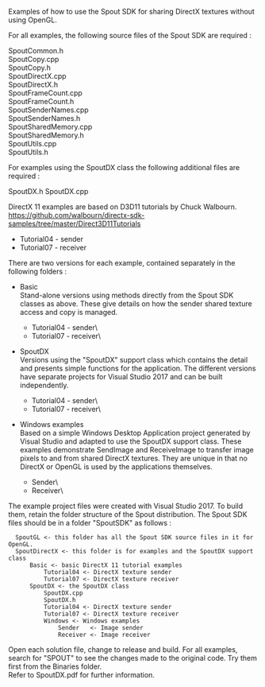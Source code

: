 Examples of how to use the Spout SDK for sharing DirectX textures without using OpenGL.

For all examples, the following source files of the Spout SDK are required :

SpoutCommon.h\
SpoutCopy.cpp\
SpoutCopy.h\
SpoutDirectX.cpp\
SpoutDirectX.h\
SpoutFrameCount.cpp\
SpoutFrameCount.h\
SpoutSenderNames.cpp\
SpoutSenderNames.h\
SpoutSharedMemory.cpp\
SpoutSharedMemory.h\
SpoutUtils.cpp\
SpoutUtils.h  

For examples using the SpoutDX class the following additional files are required :

SpoutDX.h
SpoutDX.cpp

DirectX 11 examples are based on D3D11 tutorials by Chuck Walbourn.\
https://github.com/walbourn/directx-sdk-samples/tree/master/Direct3D11Tutorials
- Tutorial04 - sender
- Tutorial07 - receiver

There are two versions for each example, contained separately in the following folders :

- Basic\
Stand-alone versions using methods directly from the Spout SDK classes as above. These give details on how the sender shared texture access and copy is managed.
	* Tutorial04 - sender\
	* Tutorial07 - receiver\
	
- SpoutDX\
Versions using the "SpoutDX" support class which contains the detail and presents simple functions for the application. The different versions have separate projects for Visual Studio 2017 and can be built independently.
	* Tutorial04 - sender\
	* Tutorial07 - receiver\
- Windows examples\
Based on a simple Windows Desktop Application project generated by Visual Studio and adapted to use the SpoutDX support class. These examples demonstrate SendImage and ReceiveImage to transfer image pixels to and from shared DirectX textures. They are unique in that no DirectX or OpenGL is used by the applications themselves.
    * Sender\
    * Receiver\

The example project files were created with Visual Studio 2017. To build them, retain the folder structure of the Spout distribution. The Spout SDK files should be in a folder "SpoutSDK" as follows :

      SpoutGL <- this folder has all the Spout SDK source files in it for OpenGL. 
	  SpoutDirectX <- this folder is for examples and the SpoutDX support class
	      Basic <- basic DirectX 11 tutorial examples
	          Tutorial04 <- DirectX texture sender
	          Tutorial07 <- DirectX texture receiver
	      SpoutDX <- the SpoutDX class
			  SpoutDX.cpp
			  SpoutDX.h
	          Tutorial04 <- DirectX texture sender
	          Tutorial07 <- DirectX texture receiver
              Windows <- Windows examples
			      Sender   <- Image sender
			      Receiver <- Image receiver
			  
Open each solution file, change to release and build. For all examples, search for "SPOUT" to see the changes made to the original code. Try them first from the Binaries folder.\
Refer to SpoutDX.pdf for further information.


